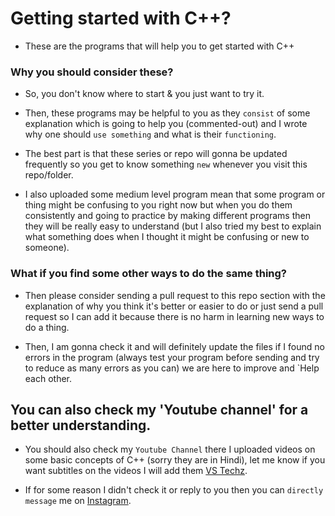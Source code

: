 # Getting started with C++?

* These are the programs that will help you to get started with C++

### Why you should consider these?

* So, you don't know where to start & you just want to try it.

* Then, these programs may be helpful to you as they `consist` of some explanation which is going to help you (commented-out) and I wrote why one should `use something` and what is their `functioning`. 

* The best part is that these series or repo will gonna be updated frequently so you get to know something `new` whenever you visit this repo/folder.

* I also uploaded some medium level program mean that some program or thing might be confusing to you right now but when you do them consistently and going to practice by making different programs then they will be really easy to understand (but I also tried my best to explain what something does when I thought it might be confusing or new to someone).

### What if you find some other ways to do the same thing?

* Then please consider sending a pull request to this repo section with the explanation of why you think it's better or easier to do or just send a pull request so I can add it because there is no harm in learning new ways to do a thing. 

* Then, I am gonna check it and will definitely update the files if I found no errors in the program (always test your program before sending and try to reduce as many errors as you can) we are here to improve and `Help each other. 

## You can also check my 'Youtube channel' for a better understanding.

* You should also check my `Youtube Channel` there I uploaded videos on some basic concepts of C++ (sorry they are in Hindi), let me know if you want subtitles on the videos I will add them [VS Techz](https://www.youtube.com/channel/UCS5Y6YXkErZPmOYZIV3I_0A).

* If for some reason I didn't check it or reply to you then you can `directly message` me on [Instagram](https://www.instagram.com/pranavgoel_29).
